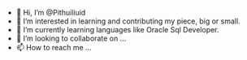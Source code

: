 - 👋 Hi, I’m @Pithuiliuid
- 👀 I’m interested in learning and contributing my piece, big or small.
- 🌱 I’m currently learning languages like Oracle Sql Developer.
- 💞️ I’m looking to collaborate on ...
- 📫 How to reach me ...

<!---
Pithuiliuid/Pithuiliuid is a ✨ special ✨ repository because its `README.md` (this file) appears on your GitHub profile.
You can click the Preview link to take a look at your changes.
--->
